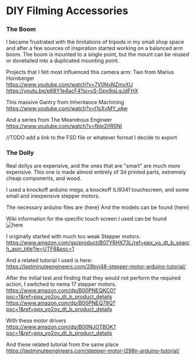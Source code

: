 # DIY Filming Accessories

### The Boom
I became frustrated with the limitations of tripods in my small shop space and after a few sources of inspiration started working on a balanced arm boom.
The boom is mounted to a single point, but the mount can be reused or dovetailed into a duplicated mounting point.

Projects that I felt most influenced this camera arm:
Two from Marius Hornberger  
https://www.youtube.com/watch?v=7V0NvNZmvXU
https://youtu.be/p68Y1e4acF4?si=vS-Dpx9isLgJdFHX

This massive Gantry from Inheritance Machining  
https://www.youtube.com/watch?v=t1sXvMY_vAw

And a series from The Meandrous Engineer  
https://www.youtube.com/watch?v=fble2ifR0NI

//TODO add a link to the FSD file or whatever format I decide to export

### The Dolly
Real dollys are expensive, and the ones that are "smart" are much _more_ expensive.
This one is made almost entirely of 3d printed parts, extremely cheap components, and wood.

I used a knockoff arduino mega, a knockoff ILI9341 touchscreen, and some small and inexpensive stepper motors.


The necessary arduino files are {here}
And the models can be found {here}

Wiki information for the specific touch screen I used can be found  
![here](http://www.lcdwiki.com/3.2inch_RPi_Display)

I originally started with much too weak Stepper motors.  
https://www.amazon.com/gp/product/B07YRHX73L/ref=ppx_yo_dt_b_search_asin_title?ie=UTF8&psc=1

And a related tutorial I used is here:  
https://lastminuteengineers.com/28byj48-stepper-motor-arduino-tutorial/

After the initial test and finding that they would not perform the required action, I switched to nema 17 stepper motors.  
https://www.amazon.com/dp/B00PNEQKC0?psc=1&ref=ppx_yo2ov_dt_b_product_details  
https://www.amazon.com/dp/B00PNEQ79Q?psc=1&ref=ppx_yo2ov_dt_b_product_details

With these motor drivers  
https://www.amazon.com/dp/B00NJOTBOK?psc=1&ref=ppx_yo2ov_dt_b_product_details

And these related tutorial from the same place  
https://lastminuteengineers.com/stepper-motor-l298n-arduino-tutorial/